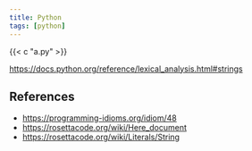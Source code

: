 ```yaml
---
title: Python
tags: [python]
---
```


{{< c "a.py" >}}

<https://docs.python.org/reference/lexical_analysis.html#strings>

## References

- <https://programming-idioms.org/idiom/48>
- <https://rosettacode.org/wiki/Here_document>
- <https://rosettacode.org/wiki/Literals/String>
